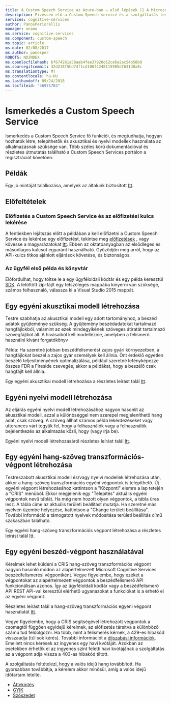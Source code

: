 ```yaml
---
title: A Custom Speech Service az Azure-ban – első lépések |} A Microsoft Docs
description: Fizessen elő a Custom Speech service és a szolgáltatás tevékenységek összekapcsolása a modell betanítását és üzembe helyezést az Azure-előfizetés.
services: cognitive-services
author: PanosPeriorellis
manager: onano
ms.service: cognitive-services
ms.component: custom-speech
ms.topic: article
ms.date: 02/08/2017
ms.author: panosper
ROBOTS: NOINDEX
ms.openlocfilehash: bf674261a58aab4fee37920d12ce6a2ac54b58b8
ms.sourcegitcommit: 32d218f5bd74f1cd106f4248115985df631d0a8c
ms.translationtype: MT
ms.contentlocale: hu-HU
ms.lasthandoff: 09/24/2018
ms.locfileid: "46975783"
---
```

# <a name="get-started-with-custom-speech-service"></a>Ismerkedés a Custom Speech Service

Ismerkedés a Custom Speech Service fő funkciói, és megtudhatja, hogyan hozhatók létre, telepíthetők és akusztikai és nyelvi modellek használata az alkalmazásnak szüksége van. Több széles körű dokumentációval és részletes útmutatás található a Custom Speech Services portálon a regisztrációt követően.

## <a name="samples"></a>Példák  
Egy jó mintáját találkozása, amelyek az általunk biztosított [Itt](https://github.com/Microsoft/Cognitive-Custom-Speech-Service).

## <a name="prerequisites"></a>Előfeltételek  

### <a name="subscribe-to-custom-speech-service-and-get-a-subscription-key"></a>Előfizetés a Custom Speech Service és az előfizetési kulcs lekérése
A fentiekben lejátszás előtt a példában a kell előfizetni a Custom Speech Service és lekérése egy előfizetést, tekintse meg [előfizetések](https://portal.azure.com/#create/Microsoft.CognitiveServices/apitype/CustomSpeech) , vagy kövesse a magyarázatokat [Itt](CustomSpeech-How-to-Topics/cognitive-services-custom-speech-subscribe.md). Ebben az oktatóanyagban az elsődleges és másodlagos kulcsot egyaránt használható. Győződjön meg arról, hogy az API-kulcs titkos ajánlott eljárások követése, és biztonságos.

### <a name="get-the-client-library-and-example"></a>Az ügyfél első példa és könyvtár
Előfordulhat, hogy töltse le a egy ügyféloldali kódtár és egy példa keresztül [SDK](https://www.microsoft.com/cognitive-services/en-us/SDK-Sample?api=bing%20speech&category=sdk). A letöltött zip-fájlt egy tetszőleges mappába kinyerni van szüksége, számos felhasználó, válassza ki a Visual Studio 2015 mappát.

## <a name="creating-a-custom-acoustic-model"></a>Egy egyéni akusztikai modell létrehozása
Testre szabhatja az akusztikai modell egy adott tartományhoz, a beszéd adatok gyűjteménye szükség. A gyűjtemény beszédadatokat tartalmazó hangfájlokból, valamint az ezek mindegyikének szöveges átiratát tartalmazó szövegfájlból áll. A hívásaiból kell modelleznie, amelyben a felismerő használni kívánt forgatókönyv

Példa: Ha szeretné jobban beszédfelismerést zajos gyári környezetben, a hangfájlokat beszél a zajos gyár személyek kell állnia.
Önt érdeklő egyetlen beszélő teljesítményének optimalizálása, például szeretné lefényképezze összes FDR a Fireside csevegés, akkor a példákat, hogy a beszélő csak hangfájlt kell állnia.

Egy egyéni akusztikai modell létrehozása a részletes leírást talál [Itt](CustomSpeech-How-to-Topics/cognitive-services-custom-speech-create-acoustic-model.md).

## <a name="creating-a-custom-language-model"></a>Egyéni nyelvi modell létrehozása
Az eljárás egyéni nyelvi modell létrehozásához nagyon hasonlít az akusztikai modell, azzal a különbséggel nem szerepel megjeleníthető hang adat, csak szöveg. A szöveg állhat számos példa lekérdezéseket vagy utterances várt tegyük fel, hogy a felhasználók vagy a felhasználók bejelentkezés az alkalmazás közli, hogy (vagy írja be).

Egyéni nyelvi modell létrehozásáról részletes leírást talál [Itt](CustomSpeech-How-to-Topics/cognitive-services-custom-speech-create-language-model.md).

## <a name="creating-a-custom-speech-to-text-endpoint"></a>Egy egyéni hang-szöveg transzformációs-végpont létrehozása
Testreszabott akusztikai modell és/vagy nyelvi modellek létrehozása után, akkor a hang-szöveg transzformációs egyéni végpontok is telepíthető. Új egyéni végpont létrehozásához kattintson a "Központi" elemre a lap tetején a "CRIS" menüből. Ekkor megjelenik egy "Telepítés" aktuális egyéni végpontok nevű táblát. Ha még nem hozott olyan végpontok, a tábla üres lesz. A tábla címe az aktuális területi beállítást mutatja. Ha szeretné más nyelven üzembe helyezése, kattintson a "Change területi beállítása". További információ a támogatott nyelvek módosítása területi beállítás című szakaszban található.

Egy egyéni hang-szöveg transzformációs végpont létrehozása a részletes leírást talál [Itt](CustomSpeech-How-to-Topics/cognitive-services-custom-speech-create-endpoint.md).

## <a name="using-a-custom-speech-endpoint"></a>Egy egyéni beszéd-végpont használatával
Kérelmek lehet küldeni a CRIS hang-szöveg transzformációs végpont nagyon hasonló módon az alapértelmezett Microsoft Cognitive Services beszédfelismerési végpontként. Vegye figyelembe, hogy ezeket a végpontokat az alapértelmezett végpontok a beszédfelismerő API funkcionálisan azonos. Így az ügyféloldali kódtár vagy a beszédfelismerő API REST API-val keresztül elérhető ugyanazokat a funkciókat is a érhető el az egyéni végpont.

Részletes leírást talál a hang-szöveg transzformációs egyéni végpont használatát [Itt](CustomSpeech-How-to-Topics/cognitive-services-custom-speech-use-endpoint.md).


Vegye figyelembe, hogy a CRIS segítségével létrehozott végpontok a csomagtól függően egyidejű kérelmek, az előfizetés társítva a különböző számú tud feldolgozni. Ha több, mint a felismerés kérnek, a 429-es hibakód visszaadja (túl sok kérés). További információt a [díjszabási információk](https://www.microsoft.com/cognitive-services/en-us/pricing). Emellett nincs kérések az ingyenes egy havi kvótáját. Azokban az esetekben érhetők el az ingyenes szint feletti havi kvótájának a szolgáltatás az a végpont adja vissza a 403-as hibakód tiltott.

A szolgáltatás feltételezi, hogy a valós idejű hang továbbított. Ha gyorsabban továbbítja, a kérelem akkor minősül, amíg a valós idejű időtartam letelte.

* [Áttekintés](cognitive-services-custom-speech-home.md)
* [GYIK](cognitive-services-custom-speech-faq.md)
* [Szószedet](cognitive-services-custom-speech-glossary.md)
